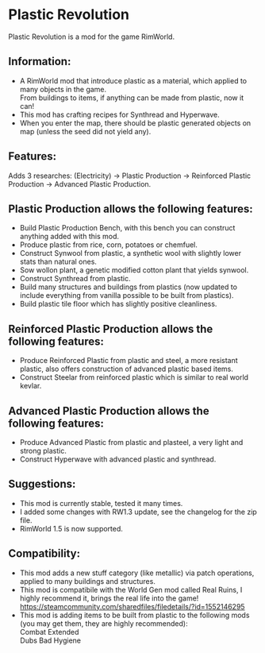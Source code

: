 # Plastic Revolution
Plastic Revolution is a mod for the game RimWorld.

## Information:
*	A RimWorld mod that introduce plastic as a material, which applied to many objects in the game.  
From buildings to items, if anything can be made from plastic, now it can!
*	This mod has crafting recipes for Synthread and Hyperwave.
*	When you enter the map, there should be plastic generated objects on map (unless the seed did not yield any).

## Features:
Adds 3 researches: (Electricity) -> Plastic Production -> Reinforced Plastic Production -> Advanced Plastic Production.

## Plastic Production allows the following features:
* Build Plastic Production Bench, with this bench you can construct anything added with this mod.
*	Produce plastic from rice, corn, potatoes or chemfuel.
*	Construct Synwool from plastic, a synthetic wool with slightly lower stats than natural ones.
*	Sow wollon plant, a genetic modified cotton plant that yields synwool.
*	Construct Synthread from plastic.
*	Build many structures and buildings from plastics (now updated to include everything from vanilla possible to be built from plastics).
*	Build plastic tile floor which has slightly positive cleanliness.

## Reinforced Plastic Production allows the following features:
*	Produce Reinforced Plastic from plastic and steel, a more resistant plastic, also offers construction of advanced plastic based items.
*	Construct Steelar from reinforced plastic which is similar to real world kevlar.

## Advanced Plastic Production allows the following features:
*	Produce Advanced Plastic from plastic and plasteel, a very light and strong plastic.
*	Construct Hyperwave with advanced plastic and synthread.

## Suggestions:
* This mod is currently stable, tested it many times.
* I added some changes with RW1.3 update, see the changelog for the zip file.
* RimWorld 1.5 is now supported.

## Compatibility:
*	This mod adds a new stuff category (like metallic) via patch operations, applied to many buildings and structures.
* This mod is compatibile with the World Gen mod called Real Ruins, I highly recommend it, brings the real life into the game!
https://steamcommunity.com/sharedfiles/filedetails/?id=1552146295
* This mod is adding items to be built from plastic to the following mods (you may get them, they are highly recommended):  
Combat Extended  
Dubs Bad Hygiene
